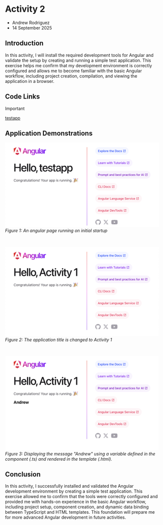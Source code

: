 # Activity 2
- Andrew Rodriguez
- 14 September 2025


## Introduction

In this activity, I will install the required development tools for Angular and validate the setup by creating and running a simple test application. This exercise helps me confirm that my development environment is correctly configured and allows me to become familiar with the basic Angular workflow, including project creation, compilation, and viewing the application in a browser.
<br>

## Code Links
> [!IMPORTANT]  
> [testapp](../../testapp/)

## Application Demonstrations
![Angular](./images/1.png)
*Figure 1: An angular page running on initial startup*

<br>

![Angular Activity 1](./images/2.png)
*Figure 2: The application title is changed to Activity 1*

<br>

![Angular Andrew](./images/3.png)
*Figure 3: Displaying the message "Andrew" using a variable defined in the component (.ts) and rendered in the template (.html).*
<br> 

## Conclusion

In this activity, I successfully installed and validated the Angular development environment by creating a simple test application. This exercise allowed me to confirm that the tools were correctly configured and provided me with hands-on experience in the basic Angular workflow, including project setup, component creation, and dynamic data binding between TypeScript and HTML templates. This foundation will prepare me for more advanced Angular development in future activities.

